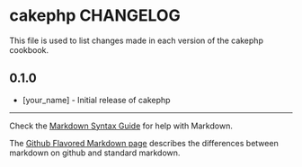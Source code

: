 cakephp CHANGELOG
=================

This file is used to list changes made in each version of the cakephp cookbook.

0.1.0
-----
- [your_name] - Initial release of cakephp

- - -
Check the [Markdown Syntax Guide](http://daringfireball.net/projects/markdown/syntax) for help with Markdown.

The [Github Flavored Markdown page](http://github.github.com/github-flavored-markdown/) describes the differences between markdown on github and standard markdown.
